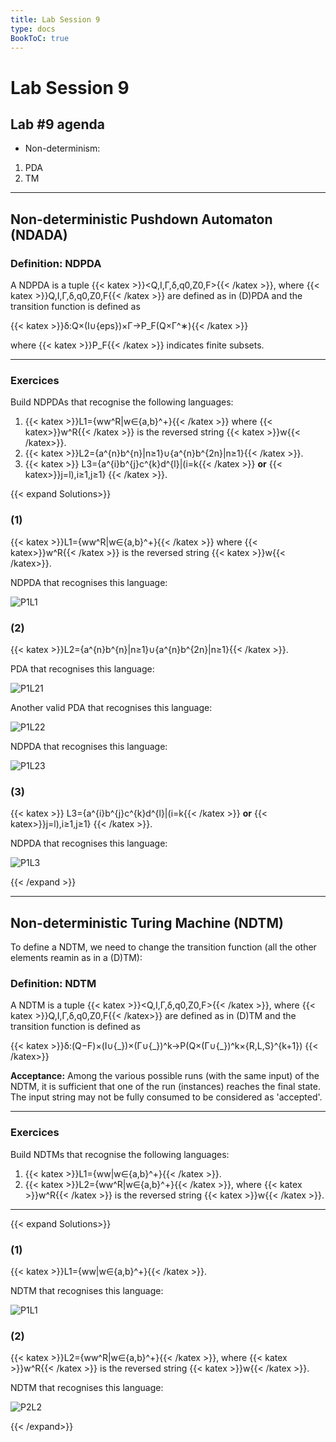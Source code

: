 ```yaml
---
title: Lab Session 9
type: docs
BookToC: true
---
```

# Lab Session 9


## Lab #9 agenda


- Non-determinism:  
1) PDA
2) TM  

------

## Non-deterministic Pushdown Automaton (NDADA)

### **Definition: NDPDA**  

A NDPDA is a tuple {{< katex >}}<Q,I,Γ,δ,q0,Z0,F>{{< /katex >}}, where {{< katex >}}Q,I,Γ,δ,q0,Z0,F{{< /katex >}} are defined as in (D)PDA and the transition function is defined as

{{< katex >}}δ:Q×(I∪{eps})×Γ→P_F(Q×Γ^∗){{< /katex >}}


where {{< katex >}}P_F{{< /katex >}} indicates finite subsets.

------

### **Exercices**  

Build NDPDAs that recognise the following languages:
1) {{< katex >}}L1=\{ww^R|w∈{a,b}^+\}{{< /katex >}} where {{< katex>}}w^R{{< /katex >}} is the reversed string {{< katex >}}w{{< /katex>}}.
2) {{< katex >}}L2=\{a^{n}b^{n}|n≥1\}∪\{a^{n}b^{2n}|n≥1\}{{< /katex >}}.
3) {{< katex >}} L3=\{a^{i}b^{j}c^{k}d^{l}|(i=k{{< /katex >}} **or** {{< katex>}}j=l),i≥1,j≥1\} {{< /katex >}}.

{{< expand Solutions>}}

### (1)

{{< katex >}}L1=\{ww^R|w∈{a,b}^+\}{{< /katex >}} where {{< katex>}}w^R{{< /katex >}} is the reversed string {{< katex >}}w{{< /katex>}}.

NDPDA that recognises this language:

![P1L1](/images/lab9/P1L1.PNG)

### (2)

{{< katex >}}L2=\{a^{n}b^{n}|n≥1\}∪\{a^{n}b^{2n}|n≥1\}{{< /katex >}}.

PDA that recognises this language:

![P1L21](/images/lab9/P1L1.PNG)

Another valid PDA that recognises this language:

![P1L22](/images/lab9/P1L1.PNG)

NDPDA that recognises this language:

![P1L23](/images/lab9/P1L1.PNG)

### (3)

{{< katex >}} L3=\{a^{i}b^{j}c^{k}d^{l}|(i=k{{< /katex >}} **or** {{< katex>}}j=l),i≥1,j≥1\} {{< /katex >}}.

NDPDA that recognises this language:

![P1L3](/images/lab9/P1L1.PNG)

{{< /expand >}}



------

## Non-deterministic Turing Machine (NDTM)

To define a NDTM, we need to change the transition function (all the other elements reamin as in a (D)TM):

### **Definition: NDTM**  

A NDTM is a tuple {{< katex >}}<Q,I,Γ,δ,q0,Z0,F>{{< /katex >}}, where {{< katex >}}Q,I,Γ,δ,q0,Z0,F{{< /katex>}} are defined as in (D)TM and the transition function is defined as

{{< katex >}}δ:(Q−F)×(I∪\{\_\})×(Γ∪\{\_\})^k→P(Q×(Γ∪\{\_\})^k×\{R,L,S\}^{k+1}) {{< /katex>}}

**Acceptance:** Among the various possible runs (with the same input) of the NDTM, it is sufficient that one of the run (instances) reaches the final state. The input string may not be fully consumed to be considered as 'accepted'.

------

### **Exercices**

Build NDTMs that recognise the following languages:
1) {{< katex >}}L1=\{ww|w∈\{a,b\}^+\}{{< /katex >}}.
2) {{< katex >}}L2=\{ww^R|w∈\{a,b\}^+\}{{< /katex >}}, where {{< katex >}}w^R{{< /katex >}} is the reversed string {{< katex >}}w{{< /katex >}}.

------


{{< expand Solutions>}}

### (1)

{{< katex >}}L1=\{ww|w∈\{a,b\}^+\}{{< /katex >}}.

NDTM that recognises this language:

![P1L1](/images/lab9/P2L1.PNG)

### (2)
{{< katex >}}L2=\{ww^R|w∈\{a,b\}^+\}{{< /katex >}}, where {{< katex >}}w^R{{< /katex >}} is the reversed string {{< katex >}}w{{< /katex >}}.

NDTM that recognises this language:

![P2L2](/images/lab9/P1L1.PNG)

{{< /expand>}}
